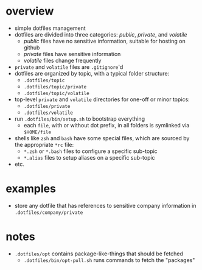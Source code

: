 # overview
- simple dotfiles management
- dotfiles are divided into three categories: *public*, *private*, and *volatile*
    - *public* files have no sensitive information, suitable for hosting on github
    - *private* files have sensitive information
    - *volatile* files change frequently
- `private` and `volatile` files are `.gitignore`'d
- dotfiles are organized by topic, with a typical folder structure:
    - `.dotfiles/topic`
    - `.dotfiles/topic/private`
    - `.dotfiles/topic/volatile`
- top-level `private` and `volatile` directories for one-off or minor topics:
    - `.dotfiles/private`
    - `.dotfiles/volatile`
- run `.dotfiles/bin/setup.sh` to bootstrap everything
    - each `file`, with or without dot prefix, in all folders is symlinked via `$HOME/file`
- shells like `zsh` and `bash` have some special files, which are sourced by the appropriate `*rc` file:
    - `*.zsh` or `*.bash` files to configure a specific sub-topic
    - `*.alias` files to setup aliases on a specific sub-topic
- etc.

# examples
- store any dotfile that has references to sensitive company information in `.dotfiles/company/private`

# notes
- `.dotfiles/opt` contains package-like-things that should be fetched
    - `.dotfiles/bin/opt-pull.sh` runs commands to fetch the "packages"
